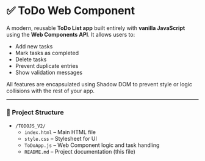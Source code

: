 # ✅ ToDo Web Component

A modern, reusable **ToDo List app** built entirely with **vanilla JavaScript** using the **Web Components API**. It allows users to:

- Add new tasks
- Mark tasks as completed
- Delete tasks
- Prevent duplicate entries
- Show validation messages

All features are encapsulated using Shadow DOM to prevent style or logic collisions with the rest of your app.

---


### 📁 Project Structure

- `/TODOJS_V2/`
  - `index.html` – Main HTML file
  - `style.css` – Stylesheet for UI
  - `ToDoApp.js` – Web Component logic and task handling
  - `README.md` – Project documentation (this file)
